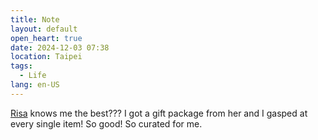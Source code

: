 ```yaml
---
title: Note
layout: default
open_heart: true
date: 2024-12-03 07:38
location: Taipei
tags: 
  - Life
lang: en-US
---
```


[Risa](https://risacan.net) knows me the best??? I got a gift package from her and I gasped at every single item! So good! So curated for me.
